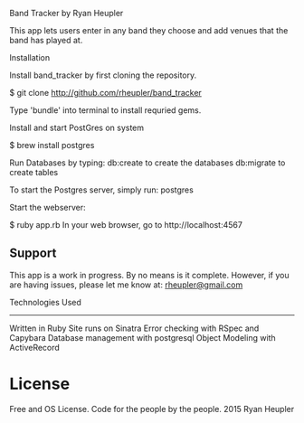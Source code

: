 Band Tracker
by Ryan Heupler

This app lets users enter in any band they choose and add venues that the band has played at.

Installation

Install band_tracker by first cloning the repository.

$ git clone http://github.com/rheupler/band_tracker

Type 'bundle' into terminal to install requried gems.

Install and start PostGres on system

$ brew install postgres

Run Databases by typing:
db:create to create the databases
db:migrate to create tables


To start the Postgres server, simply run:
postgres

Start the webserver:

$ ruby app.rb
In your web browser, go to http://localhost:4567


Support
-------

This app is a work in progress.  By no means is it complete. However, if you are having issues, please let me know at: rheupler@gmail.com

Technologies Used
_________________

Written in Ruby
Site runs on Sinatra
Error checking with RSpec and Capybara
Database management with postgresql
Object Modeling with ActiveRecord

License
=======

Free and OS License. Code for the people by the people. 2015 Ryan Heupler
